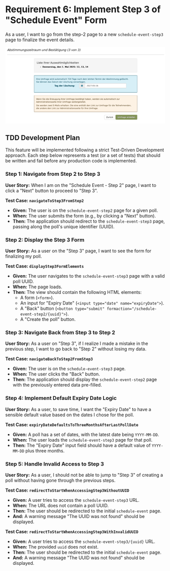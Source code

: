 # Requirement 6: Implement Step 3 of "Schedule Event" Form

As a user, I want to go from the step-2 page to a new `schedule-event-step3` page to finalize the event details.

![Schedule Event Form 3](../assets/woodle-screenshot-step3.png)

## TDD Development Plan

This feature will be implemented following a strict Test-Driven Development approach. Each step below represents a test (or a set of tests) that should be written and fail before any production code is implemented.

### Step 1: Navigate from Step 2 to Step 3

**User Story:** When I am on the "Schedule Event - Step 2" page, I want to click a "Next" button to proceed to "Step 3".

**Test Case: `navigateToStep3FromStep2`**
*   **Given:** The user is on the `schedule-event-step2` page for a given poll.
*   **When:** The user submits the form (e.g., by clicking a "Next" button).
*   **Then:** The application should redirect to the `schedule-event-step3` page, passing along the poll's unique identifier (UUID).

### Step 2: Display the Step 3 Form

**User Story:** As a user on the "Step 3" page, I want to see the form for finalizing my poll.

**Test Case: `displayStep3FormElements`**
*   **Given:** The user navigates to the `schedule-event-step3` page with a valid poll UUID.
*   **When:** The page loads.
*   **Then:** The view should contain the following HTML elements:
    *   A form (`<form>`).
    *   An input for "Expiry Date" (`<input type="date" name="expiryDate">`).
    *   A "Back" button (`<button type="submit" formaction="/schedule-event-step2/{uuid}">`).
    *   A "Create the poll" button.

### Step 3: Navigate Back from Step 3 to Step 2

**User Story:** As a user on "Step 3", if I realize I made a mistake in the previous step, I want to go back to "Step 2" without losing my data.

**Test Case: `navigateBackToStep2FromStep3`**
*   **Given:** The user is on the `schedule-event-step3` page.
*   **When:** The user clicks the "Back" button.
*   **Then:** The application should display the `schedule-event-step2` page with the previously entered data pre-filled.

### Step 4: Implement Default Expiry Date Logic

**User Story:** As a user, to save time, I want the "Expiry Date" to have a sensible default value based on the dates I chose for the poll.

**Test Case: `expiryDateDefaultsToThreeMonthsAfterLastPollDate`**
*   **Given:** A poll has a set of dates, with the latest date being `YYYY-MM-DD`.
*   **When:** The user loads the `schedule-event-step3` page for that poll.
*   **Then:** The "Expiry Date" input field should have a default value of `YYYY-MM-DD` plus three months.

### Step 5: Handle Invalid Access to Step 3

**User Story:** As a user, I should not be able to jump to "Step 3" of creating a poll without having gone through the previous steps.

**Test Case: `redirectToStartWhenAccessingStep3WithoutUUID`**
*   **Given:** A user tries to access the `schedule-event-step3` URL.
*   **When:** The URL does not contain a poll UUID.
*   **Then:** The user should be redirected to the initial `schedule-event` page.
*   **And:** A warning message "The UUID was not found" should be displayed.

**Test Case: `redirectToStartWhenAccessingStep3WithInvalidUUID`**
*   **Given:** A user tries to access the `schedule-event-step3/{uuid}` URL.
*   **When:** The provided `uuid` does not exist.
*   **Then:** The user should be redirected to the initial `schedule-event` page.
*   **And:** A warning message "The UUID was not found" should be displayed. 